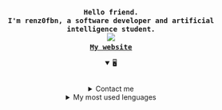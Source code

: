 <br>
<p align="center">
  <samp>
    <b>
        Hello friend.
    <br>
         I'm renz0fbn, a software developer and artificial intelligence student. 
    </b>
    <br>
      <image src="https://readme-typing-svg.herokuapp.com?font=Iosevka&size=18&duration=5500&color=44D7D3&center=true&width=500&lines=I'm+a+self-taught+guy+who+loves+learning.">
    <br>
    <b>
      <a href="https://renzofbn.github.io/">My website</a>
    </b>
  </samp>
</p>


<details align="center" open>
  <h2></h2>
<summary>🖥️</summary>

<!--Begin of Contact me -->
  <details align="center">
<summary>
  Contact me
</summary>

<h2></h2><br>
  <p>Either for help or for a job, feel free to contact me.</p>
<p align="center">
  <samp>
  <a href="mailto:renzofbn@tutanota.com" target="_blank"><img src="https://img.shields.io/badge/My_Email-840010?style=for-the-badge&logo=Tutanota&logoColor=white" target="_blank"></a>
  </samp>
</p>

<h2></h2>
</details>
<!--End of Contact me -->
  
<!--Begin of Languages -->
 <details align="center">
<summary>
  My most used lenguages
</summary>

<h2></h2><br>
<div align="center">
    <img height="180em" src="https://github-readme-stats.vercel.app/api/top-langs/?username=renzofbn&layout=compact&langs_count=8&hide_border=true&theme=rose_pine" alt="My_Top_Languages"/>
    <br><br>
    <p><b>Note:</b> Top languages is only a metric of the languages my public code consists of and doesn't reflect experience or skill level.<br>But I personally use JavaScript and Python the most.
    </p>

  <img align="center" alt="Js" height="30" width="40" src="https://raw.githubusercontent.com/devicons/devicon/master/icons/javascript/javascript-plain.svg">
  <img align="center" alt="Python" height="30" width="40" src="https://raw.githubusercontent.com/devicons/devicon/master/icons/python/python-original.svg">
  
  </details>
<h2></h2><br>
<!--End of Languages -->
</details>

